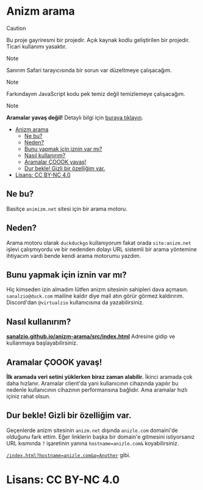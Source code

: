 # Anizm arama

> [!CAUTION]
> Bu proje gayriresmi bir projedir. Açık kaynak kodlu geliştirilen bir projedir. Ticari kullanımı yasaktır.

> [!NOTE]
> Sanırım Safari tarayıcısında bir sorun var düzeltmeye çalışacağım.

> [!NOTE]
> Farkındayım JavaScript kodu pek temiz değil temizlemeye çalışacağım.

> [!NOTE]
> **Aramalar yavaş değil!** Detaylı bilgi için [buraya tıklayın](#aramalar-çoook-yavaş).

- [Anizm arama](#anizm-arama)
  - [Ne bu?](#ne-bu)
  - [Neden?](#neden)
  - [Bunu yapmak için iznin var mı?](#bunu-yapmak-için-iznin-var-mı)
  - [Nasıl kullanırım?](#nasıl-kullanırım)
  - [Aramalar ÇOOOK yavaş!](#aramalar-çoook-yavaş)
  - [Dur bekle! Gizli bir özelliğim var.](#dur-bekle-gizli-bir-özelliğim-var)
- [Lisans: CC BY-NC 4.0](#lisans-cc-by-nc-40)


## Ne bu?

Basitçe `animizm.net` sitesi için bir arama motoru.

## Neden?

Arama motoru olarak `duckduckgo` kullanıyorum fakat orada `site:anizm.net` işlevi çalışmıyordu ve bir nedenden dolayı URL sistemli bir arama yöntemine ihtiyacım vardı bende kendi arama motorumu yazdım.

## Bunu yapmak için iznin var mı?

Hiç kimseden izin almadım lütfen anizm sitesinin sahipleri dava açmasın. `sanalzio@duck.com` mailine kaldır diye mail atın görür görmez kaldırırım. Discord'dan `@virtualzio` kullanıcısına da yazabilirsiniz.

## Nasıl kullanırım?

**[sanalzio.github.io/anizm-arama/src/index.html](https://sanalzio.github.io/anizm-arama/src/index.html)** Adresine gidip ve kullanmaya başlayabilirsiniz.

## Aramalar ÇOOOK yavaş!

**İlk aramada veri setini yüklerken biraz zaman alabilir.** İkinci aramada çok daha hızlanır. Aramalar client'da yani kullanıcının cihazında yapılır bu nedenle kullanıcının cihazının performansına bağlıdır. Ama aramalar hızlı içiniz rahat olsun.

## Dur bekle! Gizli bir özelliğim var.

Geçenlerde anizm sitesinin `anizm.net` dışında `anizle.com` domaini'de olduğunu fark ettim. Eğer linklerin başka bir domain'e gitmesini istiyorsanız URL kısmında `?` işaretinin yanına `hostname=anizle.com&` koyabilirsiniz.

[`/index.html?hostname=anizle.com&q=Another`](https://sanalzio.github.io/anizm-arama/src/index.html?hostname=anizle.com&q=Another) gibi.

# Lisans: CC BY-NC 4.0